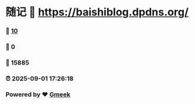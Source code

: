 # 随记 :link: https://baishiblog.dpdns.org/ 
### :page_facing_up: [10](https://baishiblog.dpdns.org//tag.html) 
### :speech_balloon: 0 
### :hibiscus: 15885 
### :alarm_clock: 2025-09-01 17:26:18 
### Powered by :heart: [Gmeek](https://github.com/Meekdai/Gmeek)
